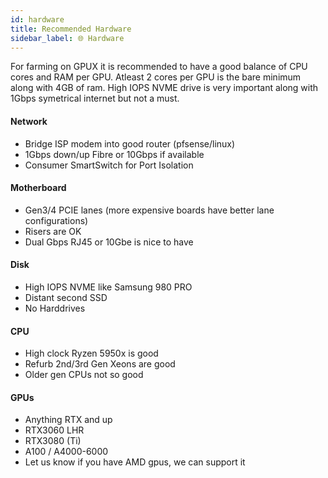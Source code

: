 ```yaml
---
id: hardware
title: Recommended Hardware
sidebar_label: 🌐 Hardware
---
```


For farming on GPUX it is recommended to have a good balance of CPU cores and RAM per GPU. Atleast 2 cores per GPU is the bare minimum along with 4GB of ram. High IOPS NVME drive is very important along with 1Gbps symetrical internet but not a must.

#### Network
 - Bridge ISP modem into good router (pfsense/linux)
 - 1Gbps down/up Fibre or 10Gbps if available
 - Consumer SmartSwitch for Port Isolation

#### Motherboard
 - Gen3/4 PCIE lanes (more expensive boards have better lane configurations)
 - Risers are OK
 - Dual Gbps RJ45 or 10Gbe is nice to have

#### Disk
 - High IOPS NVME like Samsung 980 PRO
 - Distant second SSD
 - No Harddrives

#### CPU
 - High clock Ryzen 5950x is good
 - Refurb 2nd/3rd Gen Xeons are good
 - Older gen CPUs not so good

#### GPUs
 - Anything RTX and up
 - RTX3060 LHR
 - RTX3080 (Ti)
 - A100 / A4000-6000
 - Let us know if you have AMD gpus, we can support it